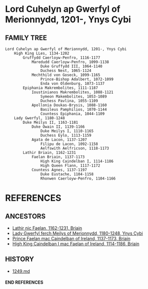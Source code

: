 # Lord Cuhelyn ap Gwerfyl of Merionnydd, 1201-, Ynys Cybi

## FAMILY TREE 
```
Lord Cuhelyn ap Gwerfyl of Merionnydd, 1201-, Ynys Cybi
	High King LLes, 1134-1202
		Gruffydd Caerloyw-Penfro, 1116-1177
			Maredudd Caerloyw-Penfro, 1099-1138
				Duke Gruffydd III, 1064-1140
				Duchess Nest, 1065-1124
			Mechthild von Goseck, 1099-1165
				Prince-Bishop Adalbert, 1072-1099
				Enda von Oldenburg, 1073-1137
		Epiphania Makrembolites, 1111-1187
			Ioustinianos Makrembolites, 1088-1121
				Symeon Makembolites, 1053-1089
				Duchess Pavlina, 1055-1109
			Apollonia Doukas-Brysis, 1088-1160
				Basileus Pamphilios, 1070-1144
				Countess Epiphania, 1044-1109
	Lady Gwerfyl, 1180-1248
		Duke Meilys II, 1163-1181
			Duke Owain II, 1139-1166
				Duke Meilys I, 1110-1165				
				Duchess Eylo, 1113-1159
			Agata de Lacon, 1137-1207
				Filipu de Lacon, 1092-1158
				Aelfswith Aelfricson, 1118-1173
		Lathir Briain, 1162-1231
			Faelan Briain, 1137-1173
				High King Caindelban I, 1114-1186	
				High Queen Flann, 1117-1172
			Countess Agnes, 1137-1197
				Duke Eustache, 1104-1158
				Rhonwen Caerloyw-Penfro, 1104-1166

```


# REFERENCES

## ANCESTORS
* [Lathir nic Faelan, 1162-1231, Briain](lathir_nic_faelan_1162.md)
* [Lady Gwerfyl ferch Meilys of Merionnydd, 1180-1248, Ynys Cybi](gwerfyl_ferch_meilys_1180.md)
* [Prince Faelan mac Caindelban of Ireland, 1137-1173, Briain](faelan_mac_caindelban_1137.md)
* [High King Caindelban I mac Faelan of Ireland, 1114-1186, Briain](caindelban_i_mac_faelan_1114.md)

## HISTORY
* [1249.md](../h/1249.md)
#### END REFERENCES